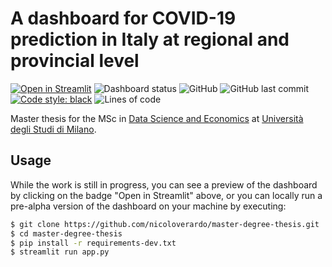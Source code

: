 
# A dashboard for COVID-19 prediction in Italy at regional and provincial level
[![Open in Streamlit](https://static.streamlit.io/badges/streamlit_badge_black_white.svg)](https://dse-thesis-verardo.herokuapp.com/)
![Dashboard status](https://img.shields.io/website?down_color=lightgrey&down_message=offline&label=dashboard&up_color=brightgreen&up_message=online&url=https%3A%2F%2Fdse-thesis-verardo.herokuapp.com%2F)
![GitHub](https://img.shields.io/github/license/nicoloverardo/master-degree-thesis)
![GitHub last commit](https://img.shields.io/github/last-commit/nicoloverardo/master-degree-thesis)
[![Code style: black](https://img.shields.io/badge/code%20style-black-000000.svg)](https://github.com/psf/black)
![Lines of code](https://img.shields.io/tokei/lines/github/nicoloverardo/master-degree-thesis)



Master thesis for the MSc in [Data Science and Economics](https://dse.cdl.unimi.it/en) at [Università degli Studi di Milano](https://www.unimi.it/en).

## Usage
While the work is still in progress, you can see a preview of the dashboard by clicking on the badge "Open in Streamlit" above, or you can locally run a pre-alpha version of the dashboard on your machine by executing:

```bash
$ git clone https://github.com/nicoloverardo/master-degree-thesis.git
$ cd master-degree-thesis
$ pip install -r requirements-dev.txt
$ streamlit run app.py
```
